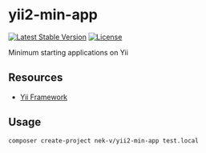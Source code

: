 yii2-min-app
===========
[![Latest Stable Version](https://poser.pugx.org/nek-v/yii2-min-app/v/stable.svg)](https://packagist.org/packages/nek-v/yii2-min-app)
[![License](https://poser.pugx.org/nek-v/yii2-min-app/license.svg)](https://packagist.org/packages/nek-v/yii2-min-app)

Minimum starting applications on Yii

## Resources
* [Yii Framework](http://yiiframework.com/)

## Usage
```bash
composer create-project nek-v/yii2-min-app test.local
```